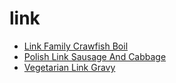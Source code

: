 # link

 * [Link Family Crawfish Boil](../index/l/link-family-crawfish-boil-388389.json)
 * [Polish Link Sausage And Cabbage](../index/p/polish-link-sausage-and-cabbage.json)
 * [Vegetarian Link Gravy](../index/v/vegetarian-link-gravy.json)

